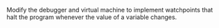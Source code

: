 Modify the debugger and virtual machine to implement <g key="watchpoint">watchpoints</g>
that halt the program whenever the value of a variable changes.
